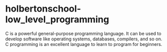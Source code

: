# holbertonschool-low_level_programming
C is a powerful general-purpose programming language. It can be used to develop software like operating systems, databases, compilers, and so on. C programming is an excellent language to learn to program for beginners.
